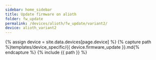 ```yaml
---
sidebar: home_sidebar
title: Update firmware on alioth
folder: fw_update
permalink: /devices/alioth/fw_update/variant2/
device: alioth_variant2
---
```

{% assign device = site.data.devices[page.device] %}
{% capture path %}templates/device_specific/{{ device.firmware_update }}.md{% endcapture %}
{% include {{ path }} %}
